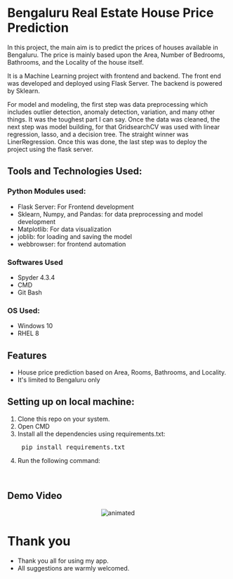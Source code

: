 # Bengaluru Real Estate House Price Prediction

In this project, the main aim is to predict the prices of houses available in Bengaluru.
The price is mainly based upon the Area, Number of Bedrooms, Bathrooms, and the Locality of the house itself.

It is a Machine Learning project with frontend and backend. The front end was developed and deployed using Flask Server. The backend is powered by Sklearn.

For model and modeling, the first step was data preprocessing which includes outlier detection, anomaly detection, variation, and many other things. It was the toughest part I can say. Once the data was cleaned, the next step was model building, for that GridsearchCV was used with linear regression, lasso, and a decision tree. The straight winner was LinerRegression. Once this was done, the last step was to deploy the project using the flask server.

## Tools and Technologies Used:

### Python Modules used:
- Flask Server: For Frontend development
- Sklearn, Numpy, and Pandas: for data preprocessing and model development
- Matplotlib: For data visualization
- joblib: for loading and saving the model
- webbrowser: for frontend automation

### Softwares Used 
- Spyder 4.3.4
- CMD
- Git Bash

### OS Used:
- Windows 10
- RHEL 8

## Features  
- House price prediction based on Area, Rooms, Bathrooms, and Locality.
- It's limited to Bengaluru only

## Setting up on local machine: 
1. Clone this repo on your system.
2. Open CMD
3. Install all the dependencies using requirements.txt:
	<pre> pip install requirements.txt </pre>
3. Run the following command:
	<pre> </pre>

## Demo Video 
<p align="center"> <img src="https://github.com/Ddhruv-IOT/Home-Price-Prediction-Project/blob/main/demo/demo.gif" alt="animated" /> </p>

# Thank you
- Thank you all for using my app.
- All suggestions are warmly welcomed.
